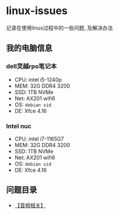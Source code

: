 # linux-issues
记录在使用linux过程中的一些问题, 及解决办法


## 我的电脑信息

###  dell灵越rpo笔记本
  - CPU: intel i5-1240p
  - MEM: 32G DDR4 3200
  - SSD: 1TB NVMe
  - Net: AX201 wifi6
  - OS:  `debian sid`
  - DE: Xfce 4.16
  
  
###  Intel nuc
  - CPU: intel i7-1165G7
  - MEM: 32G DDR4 3200
  - SSD: 1TB NVMe
  - Net: AX201 wifi6
  - OS:  `debian sid`
  - DE: Xfce 4.16
  
  
 ## 问题目录
 
 - [【音频相关】](./audio.md)
